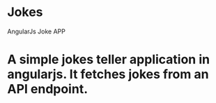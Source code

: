 # Jokes
AngularJs Joke APP

# A simple jokes teller application in angularjs. It fetches jokes from an API endpoint.
